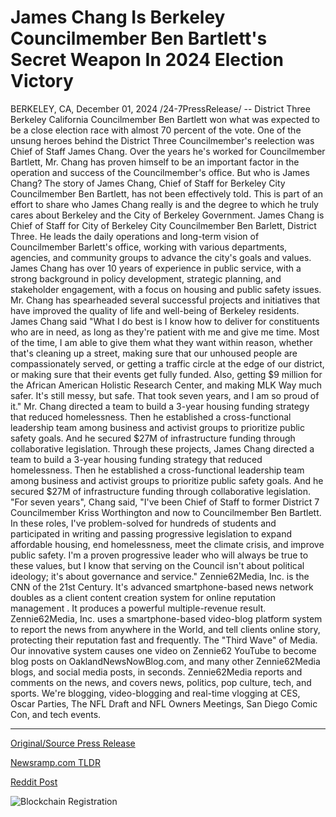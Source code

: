 # James Chang Is Berkeley Councilmember Ben Bartlett's Secret Weapon In 2024 Election Victory

BERKELEY, CA, December 01, 2024 /24-7PressRelease/ -- District Three Berkeley California Councilmember Ben Bartlett won what was expected to be a close election race with almost 70 percent of the vote. One of the unsung heroes behind the District Three Councilmember's reelection was Chief of Staff James Chang. Over the years he's worked for Councilmember Bartlett, Mr. Chang has proven himself to be an important factor in the operation and success of the Councilmember's office. But who is James Chang?   The story of James Chang, Chief of Staff for Berkeley City Councilmember Ben Bartlett, has not been effectively told. This is part of an effort to share who James Chang really is and the degree to which he truly cares about Berkeley and the City of Berkeley Government.   James Chang is Chief of Staff for City of Berkeley City Councilmember Ben Barlett, District Three. He leads the daily operations and long-term vision of Councilmember Barlett's office, working with various departments, agencies, and community groups to advance the city's goals and values.  James Chang has over 10 years of experience in public service, with a strong background in policy development, strategic planning, and stakeholder engagement, with a focus on housing and public safety issues.  Mr. Chang has spearheaded several successful projects and initiatives that have improved the quality of life and well-being of Berkeley residents.  James Chang said "What I do best is I know how to deliver for constituents who are in need, as long as they're patient with me and give me time. Most of the time, I am able to give them what they want within reason, whether that's cleaning up a street, making sure that our unhoused people are compassionately served, or getting a traffic circle at the edge of our district, or making sure that their events get fully funded. Also, getting $9 million for the African American Holistic Research Center, and making MLK Way much safer. It's still messy, but safe. That took seven years, and I am so proud of it."  Mr. Chang directed a team to build a 3-year housing funding strategy that reduced homelessness. Then he established a cross-functional leadership team among business and activist groups to prioritize public safety goals. And he secured $27M of infrastructure funding through collaborative legislation.   Through these projects, James Chang directed a team to build a 3-year housing funding strategy that reduced homelessness. Then he established a cross-functional leadership team among business and activist groups to prioritize public safety goals. And he secured $27M of infrastructure funding through collaborative legislation.   "For seven years", Chang said, "I've been Chief of Staff to former District 7 Councilmember Kriss Worthington and now to Councilmember Ben Bartlett. In these roles, I've problem-solved for hundreds of students and participated in writing and passing progressive legislation to expand affordable housing, end homelessness, meet the climate crisis, and improve public safety. I'm a proven progressive leader who will always be true to these values, but I know that serving on the Council isn't about political ideology; it's about governance and service."  Zennie62Media, Inc. is the CNN of the 21st Century. It's advanced smartphone-based news network doubles as a client content creation system for online reputation management . It produces a powerful multiple-revenue result.  Zennie62Media, Inc. uses a smartphone-based video-blog platform system to report the news from anywhere in the World, and tell clients online story, protecting their reputation fast and frequently. The "Third Wave" of Media.  Our innovative system causes one video on Zennie62 YouTube to become blog posts on OaklandNewsNowBlog.com, and many other Zennie62Media blogs, and social media posts, in seconds.  Zennie62Media reports and comments on the news, and covers news, politics, pop culture, tech, and sports. We're blogging, video-blogging and real-time vlogging at CES, Oscar Parties, The NFL Draft and NFL Owners Meetings, San Diego Comic Con, and tech events. 

---

[Original/Source Press Release](https://www.24-7pressrelease.com/press-release/516691/james-chang-is-berkeley-councilmember-ben-bartletts-secret-weapon-in-2024-election-victory)
                    

[Newsramp.com TLDR](https://newsramp.com/curated-news/berkeley-councilmember-ben-bartlett-s-chief-of-staff-james-chang-key-to-reelection-victory/d8ee57919fbdce5d0a5d685c183c0785) 

 



[Reddit Post](https://www.reddit.com/r/newsramp/comments/1h3ynef/berkeley_councilmember_ben_bartletts_chief_of/) 



![Blockchain Registration](https://cdn.newsramp.app/24-7PressRelease/qrcode/2412/1/poemaFNl.webp)